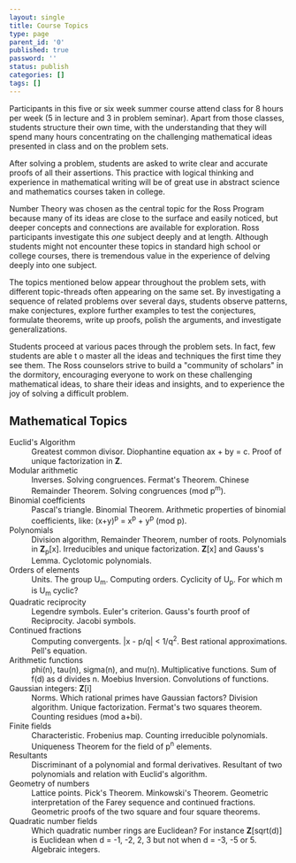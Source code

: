```yaml
---
layout: single
title: Course Topics
type: page
parent_id: '0'
published: true
password: ''
status: publish
categories: []
tags: []
---
```

Participants in this five or six week summer course attend class 
for 8 hours per week (5 in lecture and 3 in problem seminar). 
Apart from those classes, students structure their own time, 
with the understanding that they will spend many hours concentrating 
on the challenging mathematical ideas presented in class and on the problem sets.

After solving a problem, students are asked to write clear and accurate proofs 
of all their assertions. This practice with logical thinking and experience 
in mathematical writing will be of great use in abstract science and mathematics courses taken in college.

Number Theory was chosen as the central topic for the Ross Program because many of its ideas 
are close to the surface and easily noticed, but deeper concepts and connections 
are available for exploration. Ross participants investigate this _one_ subject deeply 
and at length. Although students might not encounter these topics in standard high school 
or college courses, there is tremendous value in the experience of delving deeply into one subject.

The topics mentioned below appear throughout the problem sets, with different topic-threads 
often appearing on the same set. By investigating a sequence of related problems over several days, 
students observe patterns, make conjectures, explore further examples to test the conjectures, 
formulate theorems, write up proofs, polish the arguments, and investigate generalizations.

Students proceed at various paces through the problem sets. In fact, few students are able t
o master all the ideas and techniques the first time they see them. The Ross counselors 
strive to build a "community of scholars" in the dormitory, encouraging everyone to work 
on these challenging mathematical ideas, to share their ideas and insights, and to experience 
the joy of solving a difficult problem.

## Mathematical Topics

<dl>
  <dt>Euclid's Algorithm</dt>
  <dd>Greatest common divisor. Diophantine equation ax + by = c.  Proof of unique factorization in <strong>Z</strong>.</dd>
<dt>Modular arithmetic</dt><dd>  
Inverses. Solving congruences. Fermat's Theorem. Chinese Remainder Theorem.  
Solving congruences (mod p<sup>m</sup>).</dd>

<dt>Binomial coefficients</dt><dd>  
Pascal's triangle. Binomial Theorem.  
Arithmetic properties of binomial coefficients, like: (x+y)<sup>p</sup> = x<sup>p</sup> + y<sup>p</sup> (mod p).</dd>

<dt>Polynomials</dt><dd>  
Division algorithm, Remainder Theorem, number of roots.  
Polynomials in <strong>Z</strong><sub>p</sub>[x]. Irreducibles and unique factorization.  
<strong>Z</strong>[x] and Gauss's Lemma.  
Cyclotomic polynomials.</dd>
<dt>Orders of elements</dt><dd>  
Units. The group U<sub>m</sub>. Computing orders.  
Cyclicity of U<sub>p</sub>. For which m is U<sub>m</sub> cyclic?</dd>
<dt>Quadratic reciprocity</dt><dd>  
Legendre symbols. Euler's criterion. Gauss's fourth proof of Reciprocity.  
Jacobi symbols.</dd>
<dt>Continued fractions</dt><dd>  
Computing convergents.   |x - p/q| < 1/q<sup>2</sup>.  
Best rational approximations. Pell's equation.</dd>
<dt>Arithmetic functions</dt><dd>  
phi(n), tau(n), sigma(n), and mu(n). Multiplicative functions.  
Sum of   f(d)   as d divides n. Moebius Inversion.  
Convolutions of functions.</dd>
<dt>Gaussian integers:  <strong>Z</strong>[i]</dt><dd>  
Norms. Which rational primes have Gaussian factors? Division algorithm.  
Unique factorization. Fermat's two squares theorem.  
Counting residues (mod a+bi).</dd>
<dt>Finite fields</dt><dd>  
Characteristic. Frobenius map. Counting irreducible polynomials.  
Uniqueness Theorem for the field of p<sup>n</sup> elements.</dd>
<dt>Resultants</dt><dd>  
Discriminant of a polynomial and formal derivatives.  
Resultant of two polynomials and relation with Euclid's algorithm. </dd>
<dt>Geometry of numbers</dt><dd>  
Lattice points. Pick's Theorem. Minkowski's Theorem.  
Geometric interpretation of the Farey sequence and continued fractions.  
Geometric proofs of the two square and four square theorems.</dd>
<dt>Quadratic number fields</dt><dd>  
Which quadratic number rings are Euclidean? For instance  
<strong>Z</strong>[sqrt(d)] is Euclidean when d = -1, -2, 2, 3 but not when d = -3, -5 or 5.  
Algebraic integers.</dd>
</dl>

&nbsp;

&nbsp;


